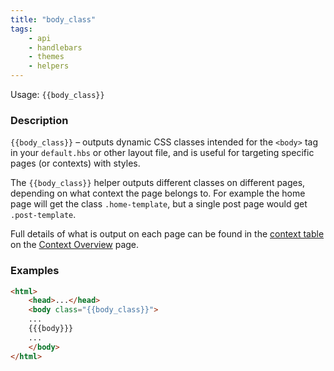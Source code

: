 ```yaml
---
title: "body_class"
tags:
    - api
    - handlebars
    - themes
    - helpers
---
```


Usage: `{{body_class}}`

### Description

`{{body_class}}` – outputs dynamic CSS classes intended for the `<body>` tag in your `default.hbs` or other layout file, and is useful for targeting specific pages (or contexts) with styles.

The `{{body_class}}` helper outputs different classes on different pages, depending on what context the page belongs to. For example the home page will get the class `.home-template`, but a single post page would get `.post-template`. 

Full details of what is output on each page can be found in the [context table](/docs/context-overview#section-context-table) on the [Context Overview](doc:context-overview) page.

### Examples

```html
<html>
    <head>...</head>
    <body class="{{body_class}}">
    ...
    {{{body}}}
    ...
    </body>
</html>
```

